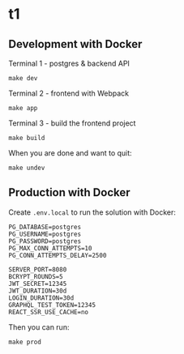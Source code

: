 # t1

## Development with Docker

Terminal 1 - postgres & backend API

    make dev

Terminal 2 - frontend with Webpack

    make app

Terminal 3 - build the frontend project

    make build

When you are done and want to quit:

    make undev

## Production with Docker

Create `.env.local` to run the solution with Docker:

    PG_DATABASE=postgres
    PG_USERNAME=postgres
    PG_PASSWORD=postgres
    PG_MAX_CONN_ATTEMPTS=10
    PG_CONN_ATTEMPTS_DELAY=2500

    SERVER_PORT=8080
    BCRYPT_ROUNDS=5
    JWT_SECRET=12345
    JWT_DURATION=30d
    LOGIN_DURATION=30d
    GRAPHQL_TEST_TOKEN=12345
    REACT_SSR_USE_CACHE=no

Then you can run:

    make prod

